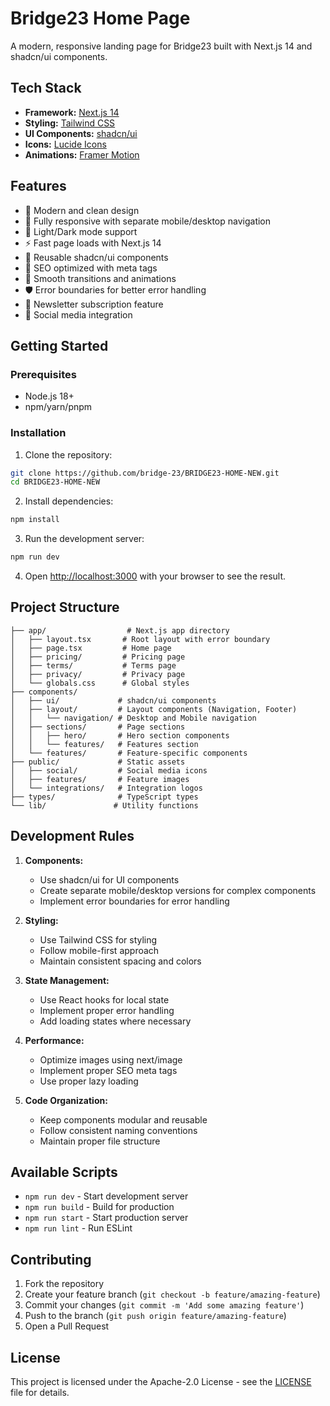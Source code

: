 # Bridge23 Home Page

A modern, responsive landing page for Bridge23 built with Next.js 14 and shadcn/ui components.

## Tech Stack

- **Framework:** [Next.js 14](https://nextjs.org/)
- **Styling:** [Tailwind CSS](https://tailwindcss.com)
- **UI Components:** [shadcn/ui](https://ui.shadcn.com)
- **Icons:** [Lucide Icons](https://lucide.dev)
- **Animations:** [Framer Motion](https://www.framer.com/motion/)

## Features

- 🎨 Modern and clean design
- 📱 Fully responsive with separate mobile/desktop navigation
- 🌙 Light/Dark mode support
- ⚡ Fast page loads with Next.js 14
- 🧩 Reusable shadcn/ui components
- 🎯 SEO optimized with meta tags
- 🔄 Smooth transitions and animations
- 🛡️ Error boundaries for better error handling
- 📧 Newsletter subscription feature
- 🔗 Social media integration

## Getting Started

### Prerequisites

- Node.js 18+ 
- npm/yarn/pnpm

### Installation

1. Clone the repository:
```bash
git clone https://github.com/bridge-23/BRIDGE23-HOME-NEW.git
cd BRIDGE23-HOME-NEW
```

2. Install dependencies:
```bash
npm install
```

3. Run the development server:
```bash
npm run dev
```

4. Open [http://localhost:3000](http://localhost:3000) with your browser to see the result.

## Project Structure

```
├── app/                  # Next.js app directory
│   ├── layout.tsx       # Root layout with error boundary
│   ├── page.tsx         # Home page
│   ├── pricing/         # Pricing page
│   ├── terms/           # Terms page
│   ├── privacy/         # Privacy page
│   └── globals.css      # Global styles
├── components/          
│   ├── ui/             # shadcn/ui components
│   ├── layout/         # Layout components (Navigation, Footer)
│   │   └── navigation/ # Desktop and Mobile navigation
│   ├── sections/       # Page sections
│   │   ├── hero/       # Hero section components
│   │   └── features/   # Features section
│   └── features/       # Feature-specific components
├── public/             # Static assets
│   ├── social/         # Social media icons
│   ├── features/       # Feature images
│   └── integrations/   # Integration logos
├── types/              # TypeScript types
└── lib/               # Utility functions
```

## Development Rules

1. **Components:**
   - Use shadcn/ui for UI components
   - Create separate mobile/desktop versions for complex components
   - Implement error boundaries for error handling

2. **Styling:**
   - Use Tailwind CSS for styling
   - Follow mobile-first approach
   - Maintain consistent spacing and colors

3. **State Management:**
   - Use React hooks for local state
   - Implement proper error handling
   - Add loading states where necessary

4. **Performance:**
   - Optimize images using next/image
   - Implement proper SEO meta tags
   - Use proper lazy loading

5. **Code Organization:**
   - Keep components modular and reusable
   - Follow consistent naming conventions
   - Maintain proper file structure

## Available Scripts

- `npm run dev` - Start development server
- `npm run build` - Build for production
- `npm run start` - Start production server
- `npm run lint` - Run ESLint

## Contributing

1. Fork the repository
2. Create your feature branch (`git checkout -b feature/amazing-feature`)
3. Commit your changes (`git commit -m 'Add some amazing feature'`)
4. Push to the branch (`git push origin feature/amazing-feature`)
5. Open a Pull Request

## License

This project is licensed under the Apache-2.0 License - see the [LICENSE](LICENSE) file for details.
